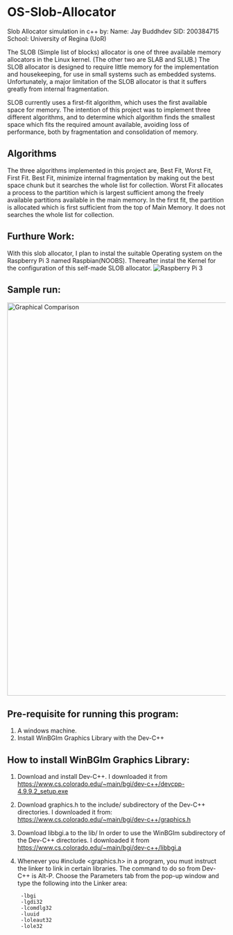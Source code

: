 # OS-Slob-Allocator
Slob Allocator simulation in c++ by:
Name: Jay Buddhdev
SID: 200384715
School: University of Regina (UoR)

The SLOB (Simple list of blocks) allocator is one of three available memory allocators in the Linux kernel. (The other two are SLAB and SLUB.) The SLOB allocator is designed to require little memory for the implementation and housekeeping, for use in small systems such as embedded systems. Unfortunately, a major limitation of the SLOB allocator is that it suffers greatly from internal fragmentation.

SLOB currently uses a first-fit algorithm, which uses the first available space for memory. The intention of this project was to implement three different algorithms, and to determine which algorithm finds the smallest space which fits the required amount available, avoiding loss of performance, both by fragmentation and consolidation of memory. 

## Algorithms
The three algorithms implemented in this project are, Best Fit, Worst Fit, First Fit. 
Best Fit, minimize internal fragmentation by making out the best space chunk but it searches the whole list for collection. 
Worst Fit allocates a process to the partition which is largest sufficient among the freely available partitions available in the main memory.
In the first fit, the partition is allocated which is first sufficient from the top of Main Memory. It does not searches the whole list for collection.

## Furthure Work:
With this slob allocator, I plan to instal the suitable Operating system on the Raspberry Pi 3 named Raspbian(NOOBS). Thereafter instal the Kernel for the configuration of this self-made SLOB allocator.
![Raspberry Pi 3](https://user-images.githubusercontent.com/63517656/79056088-ecf42b80-7c0f-11ea-9411-31414b6f03f9.png)

## Sample run:
<img width="907" alt="Graphical Comparison" src="https://user-images.githubusercontent.com/63517656/79056479-43636900-7c14-11ea-83a3-2d69af3ecab1.png">

## Pre-requisite for running this program:
1.	A windows machine.
2.  Install WinBGIm Graphics Library with the Dev-C++

## How to install WinBGIm Graphics Library:
1. Download and install Dev-C++. I downloaded it from https://www.cs.colorado.edu/~main/bgi/dev-c++/devcpp-4.9.9.2_setup.exe
2. Download graphics.h to the include/ subdirectory of the Dev-C++ directories. I downloaded it from: https://www.cs.colorado.edu/~main/bgi/dev-c++/graphics.h
3. Download libbgi.a to the lib/ In order to use the WinBGIm subdirectory of the Dev-C++ directories. I downloaded it from https://www.cs.colorado.edu/~main/bgi/dev-c++/libbgi.a
4. Whenever you #include <graphics.h> in a program, you must instruct the linker to link in certain libraries. The command to do so from Dev-C++ is Alt-P. Choose the Parameters tab from the pop-up window and type the following into the Linker area:

		-lbgi
		-lgdi32
		-lcomdlg32
		-luuid
		-loleaut32
		-lole32
